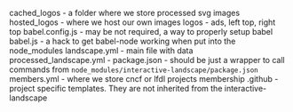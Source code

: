 cached_logos - a folder where we store processed svg images
hosted_logos - where we host our own images
logos - ads, left top, right top
babel.config.js - may be not required, a way to properly setup babel
babel.js - a hack to get babel-node working when put into the node_modules
landscape.yml - main file with data
processed_landscape.yml -
package.json - should be just a wrapper to call commands from `node_modules/interactive-landscape/package.json`
members.yml - where we store cncf or lfdl projects membership
.github - project specific templates. They are not inherited from the interactive-landscape

